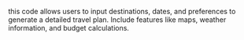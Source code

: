 this code allows users to input destinations, dates, and preferences to generate a detailed travel plan. Include features like maps, weather information, and budget calculations.